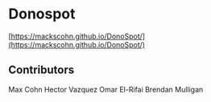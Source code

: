 # Donospot
[https://mackscohn.github.io/DonoSpot/](https://mackscohn.github.io/DonoSpot/)

## Contributors
Max Cohn
Hector Vazquez
Omar El-Rifai
Brendan Mulligan
